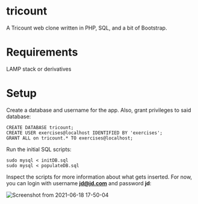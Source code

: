 # tricount
A Tricount web clone written in PHP, SQL, and a bit of Bootstrap. 

# Requirements
LAMP stack or derivatives

# Setup
Create a database and username for the app. Also, grant privileges to said database:
```
CREATE DATABASE tricount;
CREATE USER exercises@localhost IDENTIFIED BY 'exercises';
GRANT ALL on tricount.* TO exercises@localhost;
```

Run the initial SQL scripts:

```
sudo mysql < initDB.sql
sudo mysql < populateDB.sql
```

Inspect the scripts for more information about what gets inserted. For now, you can login with username **jd@jd.com** and password **jd**:

![Screenshot from 2021-06-18 17-50-04](https://user-images.githubusercontent.com/31513406/122587026-e1d72f80-d04c-11eb-9801-99fc36aecf90.png)
